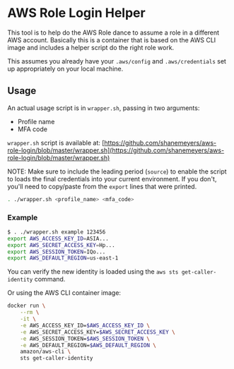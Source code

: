 # AWS Role Login Helper

This tool is to help do the AWS Role dance to assume a role in a different
AWS account. Basically this is a container that is based on the AWS CLI image
and includes a helper script do the right role work.

This assumes you already have your `.aws/config` and `.aws/credentials` set
up appropriately on your local machine.

## Usage

An actual usage script is in `wrapper.sh`, passing in two arguments:

*   Profile name
*   MFA code

`wrapper.sh` script is available at: [https://github.com/shanemeyers/aws-role-login/blob/master/wrapper.sh](https://github.com/shanemeyers/aws-role-login/blob/master/wrapper.sh)

NOTE: Make sure to include the leading period (`source`) to enable the script
to loads the final credentials into your current environment. If you don't,
you'll need to copy/paste from the `export` lines that were printed.

```bash
. ./wrapper.sh <profile_name> <mfa_code>
```

### Example

```bash
$ . ./wrapper.sh example 123456
export AWS_ACCESS_KEY_ID=ASIA...
export AWS_SECRET_ACCESS_KEY=Hp...
export AWS_SESSION_TOKEN=IQo...
export AWS_DEFAULT_REGION=us-east-1
```

You can verify the new identity is loaded using the
`aws sts get-caller-identity` command.

Or using the AWS CLI container image:

```bash
docker run \
    --rm \
    -it \
    -e AWS_ACCESS_KEY_ID=$AWS_ACCESS_KEY_ID \
    -e AWS_SECRET_ACCESS_KEY=$AWS_SECRET_ACCESS_KEY \
    -e AWS_SESSION_TOKEN=$AWS_SESSION_TOKEN \
    -e AWS_DEFAULT_REGION=$AWS_DEFAULT_REGION \
    amazon/aws-cli \
    sts get-caller-identity
```

